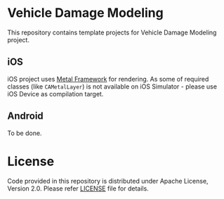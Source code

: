 # Vehicle Damage Modeling

This repository contains template projects for Vehicle Damage Modeling project.

## iOS

iOS project uses [Metal Framework](https://developer.apple.com/metal/) for rendering. As some of required classes (like `CAMetalLayer`) is not available on iOS Simulator - please use iOS Device as compilation target.

## Android

To be done.

# License

Code provided in this repository is distributed under Apache License, Version 2.0. Please refer [LICENSE](../master/LICENSE) file for details.
